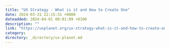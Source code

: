 ```yaml
---
title: "UX Strategy - What is it and How to Create One"
date: 2024-03-31 22:15:31 +0000
dateadded: 2024-04-01 00:01:09 +0100
description: ""
link: "https://uxplanet.org/ux-strategy-what-is-it-and-how-to-create-one-e81a4d4902e1?source=rss----819cc2aaeee0---4"
category:
directory: _directory/ux-planet.md
---
```

